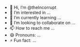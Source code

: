 - 👋 Hi, I’m @theIncorrupt
- 👀 I’m interested in ...
- 🌱 I’m currently learning ...
- 💞️ I’m looking to collaborate on ...
- 📫 How to reach me ...
- 😄 Pronouns: ...
- ⚡ Fun fact: ...

<!---
theIncorrupt/theIncorrupt is a ✨ special ✨ repository because its `README.md` (this file) appears on your GitHub profile.
You can click the Preview link to take a look at your changes.
--->
